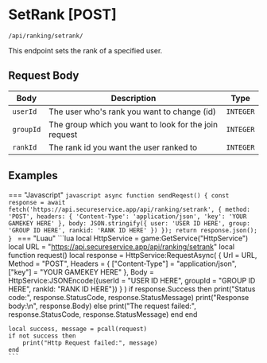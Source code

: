 # SetRank [POST]

```/api/ranking/setrank/```

This endpoint sets the rank of a specified user.

## Request Body

| Body      | Description           | Type              |
| ----------- | ---------------------|--------------- |
| `userId`       | The user who's rank you want to change (id) | `INTEGER` |
| `groupId`    | The group which you want to look for the join request | `INTEGER` | 
| `rankId`    | The rank id you want the user ranked to | `INTEGER` |

## Examples

=== "Javascript"
    ```javascript
    async function sendReqest() {
        const response = await fetch('https://api.secureservice.app/api/ranking/setrank', {
            method: 'POST',
            headers: {
            'Content-Type': 'application/json',
            'key': 'YOUR GAMEKEY HERE'
            },
            body: JSON.stringify({ user: 'USER ID HERE', group: 'GROUP ID HERE', rankid: 'RANK ID HERE' })
        });
        return response.json();
    }
    ```
=== "Luau"
    ```lua
    local HttpService = game:GetService("HttpService")
    local URL = "https://api.secureservice.app/api/ranking/setrank"
    local function request()
	local response = HttpService:RequestAsync(
		{
			Url = URL, 
			Method = "POST",
			Headers = {
				["Content-Type"] = "application/json",
                ["key"] = "YOUR GAMEKEY HERE"
			},
			Body = HttpService:JSONEncode({userId = "USER ID HERE", groupId = "GROUP ID HERE", rankId: "RANK ID HERE"})
		}
	)
         if response.Success then
            print("Status code:", response.StatusCode, response.StatusMessage)
            print("Response body:\n", response.Body)
        else
            print("The request failed:", response.StatusCode, response.StatusMessage)
        end
    end
    
    local success, message = pcall(request)
    if not success then
        print("Http Request failed:", message)
    end
    ```